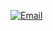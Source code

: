 [![Email](https://img.shields.io/badge/Email-er.teixeira01-blue?style=flat&logo=gmail)](mailto:er.teixeira01@gmail.com)
